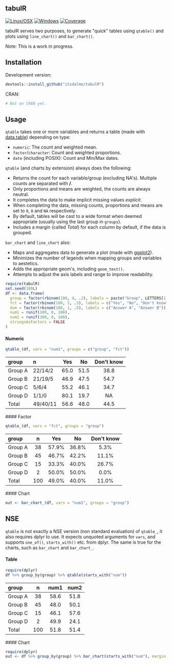 
<!-- README.md is generated from README.Rmd. Please edit that file -->
tabulR
------

[![Linux/OSX](https://travis-ci.org/itsdalmo/tabulR.svg?branch=master)](https://travis-ci.org/itsdalmo/tabulR) [![Windows](https://ci.appveyor.com/api/projects/status/github/itsdalmo/tabulR?branch=master&svg=true)](https://ci.appveyor.com/project/itsdalmo/tabulR) [![Coverage](http://codecov.io/github/itsdalmo/tabulR/coverage.svg?branch=master)](http://codecov.io/github/itsdalmo/tabulR?branch=master)

tabulR serves two purposes, to generate "quick" tables using `qtable()` and plots using `line_chart()` and `bar_chart()`.

Note: This is a work in progress.

Installation
------------

Development version:

``` r
devtools::install_github("itsdalmo/tabulR")
```

CRAN:

``` r
# Not on CRAN yet.
```

Usage
-----

`qtable` takes one or more variables and returns a table (made with [data.table](https://github.com/Rdatatable/data.table)) depending on type:

-   `numeric`: The count and weighted mean.
-   `factor`/`character`: Count and weighted proportions.
-   `date` (including POSIX): Count and Min/Max dates.

`qtable` (and charts by extension) always does the following:

-   Returns the count for each variable/group (excluding NA's). Multiple counts are separated with **/**.
-   Only proportions and means are weighted, the counts are always neutral.
-   It completes the data to make implicit missing values *explicit*.
-   When completing the data, missing counts, proportions and means are set to `0`, `0` and `NA` respectively.
-   By default, tables will be cast to a wide format when deemed appropriate (usually using the last group in `groups`).
-   Includes a margin (called *Total*) for each column by default, if the data is grouped.

`bar_chart` and `line_chart` also:

-   Maps and aggregates data to generate a plot (made with [ggplot2](https://github.com/hadley/ggplot2)).
-   Minimizes the number of legends when mapping groups and variables to aestetics.
-   Adds the appropriate geom's, including `geom_text()`.
-   Attempts to adjust the axis labels and range to improve readability.

``` r
require(tabulR)
set.seed(100L)
df <- data.frame(
  group = factor(rbinom(100, 4, .2), labels = paste("Group", LETTERS[1:4])),
  fct = factor(rbinom(100, 2, .3), labels = c("Yes", "No", "Don't know")),
  dum = factor(rbinom(100, 1, .5), labels = c("Answer A", "Answer B")),
  num1 = runif(100, 0, 100),
  num2 = runif(100, 0, 100),
  stringsAsFactors = FALSE
)
```

#### Numeric

``` r
qtable_(df, vars = "num1", groups = c("group", "fct"))
```

<table>
<thead>
<tr>
<th style="text-align:left;">
group
</th>
<th style="text-align:left;">
n
</th>
<th style="text-align:center;">
Yes
</th>
<th style="text-align:center;">
No
</th>
<th style="text-align:center;">
Don't know
</th>
</tr>
</thead>
<tbody>
<tr>
<td style="text-align:left;">
Group A
</td>
<td style="text-align:left;">
22/14/2
</td>
<td style="text-align:center;">
65.0
</td>
<td style="text-align:center;">
51.5
</td>
<td style="text-align:center;">
38.8
</td>
</tr>
<tr>
<td style="text-align:left;">
Group B
</td>
<td style="text-align:left;">
21/19/5
</td>
<td style="text-align:center;">
46.9
</td>
<td style="text-align:center;">
47.5
</td>
<td style="text-align:center;">
54.7
</td>
</tr>
<tr>
<td style="text-align:left;">
Group C
</td>
<td style="text-align:left;">
5/6/4
</td>
<td style="text-align:center;">
55.2
</td>
<td style="text-align:center;">
46.1
</td>
<td style="text-align:center;">
34.7
</td>
</tr>
<tr>
<td style="text-align:left;">
Group D
</td>
<td style="text-align:left;">
1/1/0
</td>
<td style="text-align:center;">
80.1
</td>
<td style="text-align:center;">
19.7
</td>
<td style="text-align:center;">
NA
</td>
</tr>
<tr>
<td style="text-align:left;">
Total
</td>
<td style="text-align:left;">
49/40/11
</td>
<td style="text-align:center;">
56.6
</td>
<td style="text-align:center;">
48.0
</td>
<td style="text-align:center;">
44.5
</td>
</tr>
</tbody>
</table>
#### Factor

``` r
qtable_(df, vars = "fct", groups = "group")
```

<table>
<thead>
<tr>
<th style="text-align:left;">
group
</th>
<th style="text-align:center;">
n
</th>
<th style="text-align:center;">
Yes
</th>
<th style="text-align:center;">
No
</th>
<th style="text-align:center;">
Don't know
</th>
</tr>
</thead>
<tbody>
<tr>
<td style="text-align:left;">
Group A
</td>
<td style="text-align:center;">
38
</td>
<td style="text-align:center;">
57.9%
</td>
<td style="text-align:center;">
36.8%
</td>
<td style="text-align:center;">
5.3%
</td>
</tr>
<tr>
<td style="text-align:left;">
Group B
</td>
<td style="text-align:center;">
45
</td>
<td style="text-align:center;">
46.7%
</td>
<td style="text-align:center;">
42.2%
</td>
<td style="text-align:center;">
11.1%
</td>
</tr>
<tr>
<td style="text-align:left;">
Group C
</td>
<td style="text-align:center;">
15
</td>
<td style="text-align:center;">
33.3%
</td>
<td style="text-align:center;">
40.0%
</td>
<td style="text-align:center;">
26.7%
</td>
</tr>
<tr>
<td style="text-align:left;">
Group D
</td>
<td style="text-align:center;">
2
</td>
<td style="text-align:center;">
50.0%
</td>
<td style="text-align:center;">
50.0%
</td>
<td style="text-align:center;">
0.0%
</td>
</tr>
<tr>
<td style="text-align:left;">
Total
</td>
<td style="text-align:center;">
100
</td>
<td style="text-align:center;">
49.0%
</td>
<td style="text-align:center;">
40.0%
</td>
<td style="text-align:center;">
11.0%
</td>
</tr>
</tbody>
</table>
#### Chart

``` r
out <- bar_chart_(df, vars = "num1", groups = "group")
```

NSE
---

`qtable` is not exactly a NSE version (non standard evaluation) of `qtable_`, it also requires dplyr to use. It expects unquoted arguments for `vars`, and supports `one_of()`, `starts_with()` etc. from dplyr. The same is true for the charts, such as `bar_chart` and `bar_chart_`.

#### Table

``` r
require(dplyr)
df %>% group_by(group) %>% qtable(starts_with("num"))
```

<table>
<thead>
<tr>
<th style="text-align:left;">
group
</th>
<th style="text-align:center;">
n
</th>
<th style="text-align:center;">
num1
</th>
<th style="text-align:center;">
num2
</th>
</tr>
</thead>
<tbody>
<tr>
<td style="text-align:left;">
Group A
</td>
<td style="text-align:center;">
38
</td>
<td style="text-align:center;">
58.6
</td>
<td style="text-align:center;">
51.8
</td>
</tr>
<tr>
<td style="text-align:left;">
Group B
</td>
<td style="text-align:center;">
45
</td>
<td style="text-align:center;">
48.0
</td>
<td style="text-align:center;">
50.1
</td>
</tr>
<tr>
<td style="text-align:left;">
Group C
</td>
<td style="text-align:center;">
15
</td>
<td style="text-align:center;">
46.1
</td>
<td style="text-align:center;">
57.6
</td>
</tr>
<tr>
<td style="text-align:left;">
Group D
</td>
<td style="text-align:center;">
2
</td>
<td style="text-align:center;">
49.9
</td>
<td style="text-align:center;">
24.1
</td>
</tr>
<tr>
<td style="text-align:left;">
Total
</td>
<td style="text-align:center;">
100
</td>
<td style="text-align:center;">
51.8
</td>
<td style="text-align:center;">
51.4
</td>
</tr>
</tbody>
</table>
#### Chart

``` r
require(dplyr)
out <- df %>% group_by(group) %>% bar_chart(starts_with("num"), margin = FALSE)
```
